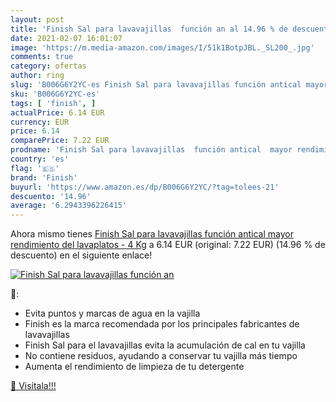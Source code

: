 ```yaml
---
layout: post
title: 'Finish Sal para lavavajillas  función an al 14.96 % de descuento'
date: 2021-02-07 16:01:07
image: 'https://m.media-amazon.com/images/I/51k1BotpJBL._SL200_.jpg'
comments: true
category: ofertas
author: ring
slug: 'B006G6Y2YC-es Finish Sal para lavavajillas función antical mayor...'
sku: 'B006G6Y2YC-es'
tags: [ 'finish', ]
actualPrice: 6.14 EUR
currency: EUR
price: 6.14
comparePrice: 7.22 EUR
prodname: 'Finish Sal para lavavajillas  función antical  mayor rendimiento del lavaplatos - 4 Kg'
country: 'es'
flag: '🇪🇸'
brand: 'Finish'
buyurl: 'https://www.amazon.es/dp/B006G6Y2YC/?tag=tolees-21'
descuento: '14.96'
average: '6.2943396226415'
---
```


Ahora mismo tienes [Finish Sal para lavavajillas  función antical  mayor rendimiento del lavaplatos - 4 Kg](https://www.amazon.es/dp/B006G6Y2YC/?tag=tolees-21) a 6.14 EUR (original: 7.22 EUR) (14.96 %  de descuento) en el siguiente enlace!

[![Finish Sal para lavavajillas  función an](https://m.media-amazon.com/images/I/51k1BotpJBL._SL200_.jpg)](https://www.amazon.es/dp/B006G6Y2YC/?tag=tolees-21)

🔎:

- Evita puntos y marcas de agua en la vajilla
- Finish es la marca recomendada por los principales fabricantes de lavavajillas
- Finish Sal para el lavavajillas evita la acumulación de cal en tu vajilla
- No contiene residuos, ayudando a conservar tu vajilla más tiempo
- Aumenta el rendimiento de limpieza de tu detergente

[🛒 Visítala!!!](https://www.amazon.es/dp/B006G6Y2YC/?tag=tolees-21)
